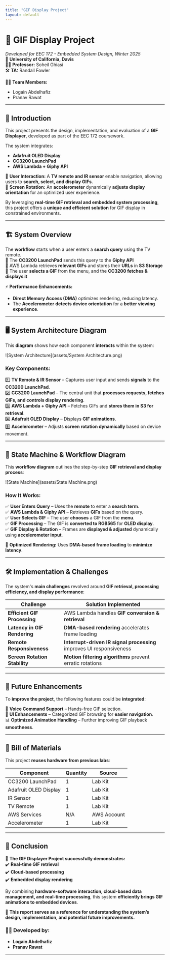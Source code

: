 ```yaml
---
title: "GIF Display Project"
layout: default
---
```


# 🎥 GIF Display Project  
*Developed for EEC 172 - Embedded System Design, Winter 2025*  
📍 **University of California, Davis**  
👨‍🏫 **Professor:** Soheil Ghiasi  
🛠 **TA:** Randall Fowler  

👨‍💻 **Team Members:**  
- Logain Abdelhafiz  
- Pranav Rawat  

---

## **📌 Introduction**  
This project presents the design, implementation, and evaluation of a **GIF Displayer**, developed as part of the EEC 172 coursework.  

The system integrates:
- **Adafruit OLED Display**
- **CC3200 LaunchPad**
- **AWS Lambda + Giphy API**

📡 **User Interaction:** A **TV remote and IR sensor** enable navigation, allowing users to **search, select, and display GIFs**.  
📱 **Screen Rotation:** An **accelerometer** dynamically **adjusts display orientation** for an optimized user experience.  

By leveraging **real-time GIF retrieval and embedded system processing**, this project offers a **unique and efficient solution** for GIF display in constrained environments.  

---

## **🏗 System Overview**  
The **workflow** starts when a user enters a **search query** using the TV remote.  
🔹 The **CC3200 LaunchPad** sends this query to the **Giphy API**  
🔹 AWS Lambda retrieves **relevant GIFs** and stores their **URLs** in **S3 Storage**  
🔹 The user **selects a GIF** from the menu, and the **CC3200 fetches & displays it**  

⚡ **Performance Enhancements:**  
- **Direct Memory Access (DMA)** optimizes rendering, reducing latency.  
- The **Accelerometer** **detects device orientation** for a **better viewing experience**.  

---

## **🖥 System Architecture Diagram**
This **diagram** shows how each component **interacts** within the system:

![System Architecture](assets/System Architecture.png)

### **Key Components:**
1️⃣ **TV Remote & IR Sensor** – Captures user input and sends **signals** to the **CC3200 LaunchPad**.  
2️⃣ **CC3200 LaunchPad** – The central unit that **processes requests, fetches GIFs, and controls display rendering**.  
3️⃣ **AWS Lambda + Giphy API** – Fetches GIFs and **stores them in S3 for retrieval**.  
4️⃣ **Adafruit OLED Display** – Displays **GIF animations**.  
5️⃣ **Accelerometer** – Adjusts **screen rotation dynamically** based on device movement.  

---

## **🔄 State Machine & Workflow Diagram**
This **workflow diagram** outlines the step-by-step **GIF retrieval and display process**:

![State Machine](assets/State Machine.png)

### **How It Works:**
✅ **User Enters Query** – Uses the **remote** to enter a **search term**.  
✅ **AWS Lambda & Giphy API** – Retrieves **GIFs** based on the query.  
✅ **User Selects GIF** – The user **chooses** a GIF from the **menu**.  
✅ **GIF Processing** – The GIF is **converted to RGB565** for **OLED display**.  
✅ **GIF Display & Rotation** – Frames are **displayed & adjusted** dynamically using **accelerometer input**.  

🔹 **Optimized Rendering:** Uses **DMA-based frame loading** to **minimize latency**.  

---

## **🛠 Implementation & Challenges**
The system's **main challenges** revolved around **GIF retrieval, processing efficiency, and display performance**:

| **Challenge** | **Solution Implemented** |
|--------------|----------------------|
| **Efficient GIF Processing** | AWS Lambda handles **GIF conversion & retrieval** |
| **Latency in GIF Rendering** | **DMA-based rendering** accelerates frame loading |
| **Remote Responsiveness** | **Interrupt-driven IR signal processing** improves UI responsiveness |
| **Screen Rotation Stability** | **Motion filtering algorithms** prevent erratic rotations |

---

## **🔮 Future Enhancements**
To **improve the project**, the following features could be **integrated**:  

🚀 **Voice Command Support** – Hands-free GIF selection.  
🎨 **UI Enhancements** – Categorized GIF browsing for **easier navigation**.  
📊 **Optimized Animation Handling** – Further improving GIF playback **smoothness**.  

---

## **🧾 Bill of Materials**
This project **reuses hardware from previous labs**:  

| **Component** | **Quantity** | **Source** |
|--------------|------------|-----------|
| CC3200 LaunchPad | 1 | Lab Kit |
| Adafruit OLED Display | 1 | Lab Kit |
| IR Sensor | 1 | Lab Kit |
| TV Remote | 1 | Lab Kit |
| AWS Services | N/A | AWS Account |
| Accelerometer | 1 | Lab Kit |

---

## **📢 Conclusion**
🎯 **The GIF Displayer Project successfully demonstrates:**  
✔️ **Real-time GIF retrieval**  
✔️ **Cloud-based processing**  
✔️ **Embedded display rendering**  

By combining **hardware-software interaction, cloud-based data management, and real-time processing**, this system **efficiently brings GIF animations to embedded devices**.  

📝 **This report serves as a reference for understanding the system’s design, implementation, and potential future improvements.**  

### **👨‍💻 Developed by:**
- **Logain Abdelhafiz**
- **Pranav Rawat**

---
